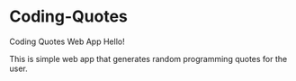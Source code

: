 # Coding-Quotes
Coding Quotes Web App
Hello!

This is simple web app that generates random programming quotes for the user.
